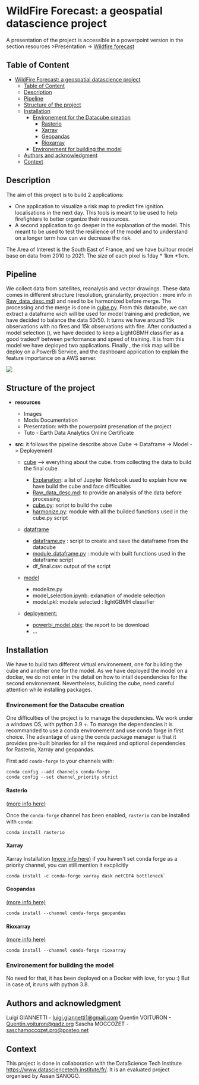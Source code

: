 

# WildFire Forecast: a geospatial datascience project

A presentation of the project is accessible in a powerpoint version in the section resources >Presentation -> [Wildfire forecast](https://github.com/Sliders122/wildfire/blob/main/resources/Presentation/Wildfire%20forecast.pptx)

## Table of Content

- [WildFire Forecast: a geospatial datascience project](#wildfire-forecast--a-geospatial-datascience-project)
  * [Table of Content](#table-of-content)
  * [Description](#description)
  * [Pipeline](#pipeline)
  * [Structure of the project](#structure-of-the-project)
  * [Installation](#installation)
    + [Environement for the Datacube creation](#environement-for-the-datacube-creation)
      - [Rasterio](#rasterio)
      - [Xarray](#xarray)
      - [Geopandas](#geopandas)
      - [Rioxarray](#rioxarray)
    + [Environement for building the model](#environement-for-building-the-model)
  * [Authors and acknowledgment](#authors-and-acknowledgment)
  * [Context](#context)

## Description

The aim of this project is to build 2 applications:
- One application to visualize a risk map to predict fire ignition localisations in the next day. This tools is meant to be used to help firefighters to better organize their ressources.
- A second application to go deeper in the explanation of the model. This meant to be used to test the resilience of the model and to understand on a longer term how can we decrease the risk.

The Area of Interest is the South East of France, and we have builtour model base on data from 2010 to 2021. The size of each pixel is  1day * 1km *1km.


## Pipeline

We collect data from satellites, reanalysis and vector drawings. These data comes in different structure (resolution, granularity, projection : more info in [Raw_data_desc.md](https://github.com/Sliders122/wildfire/blob/main/src/cube/Raw_data_desc.md)) and need to be harmonized before merge. The processing and the merge is done in [cube.py](https://github.com/Sliders122/wildfire/blob/main/src/cube/cube.py). From this datacube, we can extract a dataframe wich will be used for model training and prediction, we have decided to balance the data 50/50. It turns we have around 15k observations with no fires and 15k observations with fire. After conducted a model selection  (),  we have decided to keep a LightGBMH classifier as a good tradeoff between performance and speed of training. It is from this model we have deployed two applications.
Finally , the risk map will be deploy on a PowerBi Service, and the dashboard application to explain the feature importance on a AWS server.

![](https://github.com/Sliders122/wildfire/blob/main/resources/Image/data_pipeline.png?raw=true)


## Structure of the project


- **resources**
	- Images
	- Modis Documentation
	- Presentation: with the powerpoint presenation of the project
	- Tuto - Earth Data Analytics Online Certificate

- **src**: it follows the pipeline describe above Cube -> Dataframe -> Model -> Deployement
	- [cube](https://github.com/Sliders122/wildfire/tree/main/src/cube) --> everything about the cube. from collecting the data to build the final cube
		- [Explanation](https://github.com/Sliders122/wildfire/tree/main/src/cube/explanation): a list of Jupyter Notebook used to explain how we have build the cube and face difficulties
		- [Raw_data_desc.md](https://github.com/Sliders122/wildfire/blob/main/src/cube/Raw_data_desc.md): to provide an analysis of the data before processing
		- [cube.py](https://github.com/Sliders122/wildfire/blob/main/src/cube/cube.py): script to build the cube
		- [harmonize.py](https://github.com/Sliders122/wildfire/blob/main/src/cube/harmonize.py): module with all the builded functions used in the cube.py script

	- [dataframe](https://github.com/Sliders122/wildfire/tree/main/src/dataframe)
		- [dataframe.py](https://github.com/Sliders122/wildfire/blob/main/src/dataframe/dataframe.py) : script to create and save the dataframe from the datacube
		- [module_dataframe.py](https://github.com/Sliders122/wildfire/blob/main/src/dataframe/module_dataframe.py) : module with built functions used in the dataframe script
		- df_final.csv: output of the script
		
	- [model](https://github.com/Sliders122/wildfire/tree/main/src/model) 
		- modelize.py
		- model_selection.ipynb: exlanation of modele selection
		- model.pkl: modele selected : lightGBMH classifier

	- [deployement:](https://github.com/Sliders122/wildfire/tree/main/src/deployement)
		-	[powerbi_model.pbix](https://github.com/Sliders122/wildfire/blob/main/src/deployement/powerbi_model.pbix): the report to be download
		-	...

## Installation
We have to build two different virtual environement, one for building the cube and another one for the model.
As we have deployed the model on a docker, we do not enter in the detail on how to intall dependencies for the second environement. Nevertheless, building the cube, need careful attention while installing packages.

### Environement for the Datacube creation
One difficulties of the project is to manage the depedencies. We work under a windows OS, with python 3.9 +.
To manage the dependencies it is recommanded to use a conda environement and use conda forge in first choice. The advantage of using the conda package manager is that it provides pre-built binaries for all the required and optional dependencies for Rasterio, Xarray and geopandas.

First add `conda-forge` to your channels with:

```
conda config --add channels conda-forge
conda config --set channel_priority strict
```

#### Rasterio

[(more info here)](https://github.com/conda-forge/rasterio-feedstock#installing-rasterio)

Once the `conda-forge` channel has been enabled, `rasterio` can be installed with `conda`:

```
conda install rasterio
```

#### Xarray

Xarray Installation [(more info here)](https://docs.xarray.dev/en/stable/getting-started-guide/installing.html) if you haven't set conda forge as a priority channel, you can still mention it excplicitly

```
conda install -c conda-forge xarray dask netCDF4 bottleneck`
````

#### Geopandas

[(more info here)](https://geopandas.org/en/stable/getting_started/install.html)

```
conda install --channel conda-forge geopandas
```

#### Rioxarray

[(more info here)](https://github.com/conda-forge/rioxarray-feedstock)

```
conda install --channel conda-forge rioxarray
```

### Environement for building the model

No need for that, it has been deployed on a Docker with love, for you :) But in case of, it runs with python 3.8. 


## Authors and acknowledgment

Luigi GIANNETTI - luigi.giannetti1@gmail.com
Quentin VOITURON - Quentin.voituron@gadz.org
Sascha MOCCOZET - saschamoccozet.pro@posteo.net



## Context

This project is done in collaboration with the DataScience Tech Institute https://www.datasciencetech.institute/fr/. It is an evaluated project organised by Assan SANOGO.
